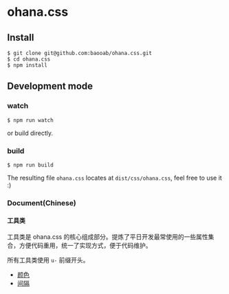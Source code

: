 # ohana.css

## Install

```
$ git clone git@github.com:baooab/ohana.css.git
$ cd ohana.css
$ npm install
```

## Development mode

### watch

```
$ npm run watch
```

or build directly.

### build

```
$ npm run build
```

The resulting file `ohana.css` locates at `dist/css/ohana.css`, feel free to use it :)

### Document(Chinese)

#### 工具类

工具类是 ohana.css 的核心组成部分。提炼了平日开发最常使用的一些属性集合，方便代码重用，统一了实现方式，便于代码维护。

所有工具类使用 `u-` 前缀开头。

- [颜色](./examples/utilities/colors.html)
- [间隔](./docs/utilities/spacing.md)
